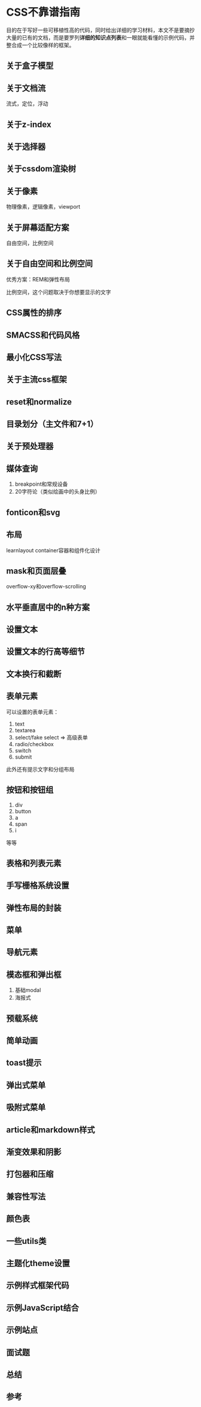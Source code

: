 # CSS不靠谱指南

目的在于写好一些可移植性高的代码，同时给出详细的学习材料，本文不是要摘抄大量的已有的文档，而是要罗列**详细的知识点列表**和一眼就能看懂的示例代码，并整合成一个比较像样的框架。

## 关于盒子模型

## 关于文档流

流式，定位，浮动

## 关于z-index

## 关于选择器

## 关于cssdom渲染树

## 关于像素

物理像素，逻辑像素，viewport

## 关于屏幕适配方案

自由空间，比例空间

## 关于自由空间和比例空间

优秀方案：REM和弹性布局

比例空间，这个问题取决于你想要显示的文字

## CSS属性的排序

## SMACSS和代码风格

## 最小化CSS写法

## 关于主流css框架

## reset和normalize

## 目录划分（主文件和7+1）

## 关于预处理器

## 媒体查询

1. breakpoint和常规设备
2. 20字符论（类似绘画中的头身比例）

## fonticon和svg

## 布局

learnlayout
container容器和组件化设计

## mask和页面层叠

overflow-xy和overflow-scrolling

## 水平垂直居中的n种方案

## 设置文本

## 设置文本的行高等细节

## 文本换行和截断

## 表单元素

可以设置的表单元素：

1. text
2. textarea
3. select/fake select => 高级表单
4. radio/checkbox
5. switch
6. submit

此外还有提示文字和分组布局

## 按钮和按钮组

1. div
2. button
3. a
4. span
5. i

等等

## 表格和列表元素

## 手写栅格系统设置

## 弹性布局的封装

## 菜单

## 导航元素

## 模态框和弹出框

1. 基础modal
2. 海报式

## 预载系统

## 简单动画

## toast提示

## 弹出式菜单

## 吸附式菜单

## article和markdown样式

## 渐变效果和阴影

## 打包器和压缩

## 兼容性写法

## 颜色表

## 一些utils类

## 主题化theme设置

## 示例样式框架代码

## 示例JavaScript结合

## 示例站点

## 面试题

## 总结

## 参考

